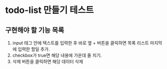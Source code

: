 # todo-list 만들기 테스트

## 구현해야 할 기능 목록

1. input 태그 안에 텍스트를 입력한 후 바로 옆 + 버튼을 클릭하면 목록 리스트 마지막에 입력한 할일 추가.
2. checkbox가 true면 해당 내용에 가운데 줄 치기.
3. 삭제 버튼을 클릭하면 해당 데이터 삭제

